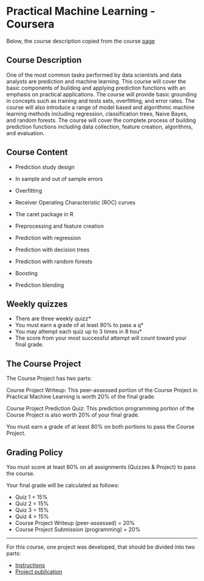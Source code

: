 # Practical Machine Learning - Coursera

Below, the course description copied from the course [page](https://www.coursera.org/learn/practical-machine-learning?specialization=jhu-data-science)


## Course Description

One of the most common tasks performed by data scientists and data analysts are prediction and machine learning. This course will cover the basic components of building and applying prediction functions with an emphasis on practical applications. The course will provide basic grounding in concepts such as training and tests sets, overfitting, and error rates. The course will also introduce a range of model based and algorithmic machine learning methods including regression, classification trees, Naive Bayes, and random forests. The course will cover the complete process of building prediction functions including data collection, feature creation, algorithms, and evaluation.


## Course Content

* Prediction study design

* In sample and out of sample errors

* Overfitting

* Receiver Operating Characteristic (ROC) curves

* The caret package in R

* Preprocessing and feature creation

* Prediction with regression

* Prediction with decision trees

* Prediction with random forests

* Boosting

* Prediction blending

## Weekly quizzes

* There are three weekly quizz* 
* You must earn a grade of at least 80% to pass a q* 
* You may attempt each quiz up to 3 times in 8 hou* 
* The score from your most successful attempt will count toward your final grade.

## The Course Project

The Course Project has two parts:

Course Project Writeup: This peer-assessed portion of the Course Project in Practical Machine Learning is worth 20% of the final grade.

Course Project Prediction Quiz: This prediction programming portion of the Course Project is also worth 20% of your final grade. 

You must earn a grade of at least 80% on both portions to pass the Course Project. 


## Grading Policy

You must score at least 80% on all assignments (Quizzes & Project) to pass the course.

Your final grade will be calculated as follows:

* Quiz 1 = 15%
* Quiz 2 = 15%
* Quiz 3 = 15%
* Quiz 4 = 15%
* Course Project Writeup (peer-assessed) = 20%
* Course Project Submission (programming) = 20%
    
--------------------------

For this course, one project was developed, that should be divided into two parts:

- [Instructions](https://github.com/ElisaRMA/Coursera-Data-Science-Specialization/blob/main/Practical%20Machine%20Learning/Project%20Instructions.md) 
- [Project publication](https://elisarma.github.io/Practical-ML-Coursera/index) 
